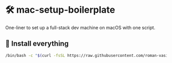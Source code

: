 # 🛠 mac-setup-boilerplate

One-liner to set up a full-stack dev machine on macOS with one script.

## 🚀 Install everything

```bash
/bin/bash -c "$(curl -fsSL https://raw.githubusercontent.com/roman-vasi1enko/mac-setup-boilerplate/main/bootstrap.sh)"
